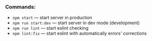 ### Commands:

- `npm start` &mdash; start server in production
- `npm run start:dev` &mdash; start server in dev mode (development)
- `npm run lint` &mdash; start eslint checking
- `npm lint:fix` &mdash; start eslint with automatically errors' corrections
